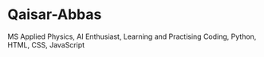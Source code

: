 # Qaisar-Abbas
MS Applied Physics,
AI Enthusiast,
Learning and Practising Coding,
Python, HTML, CSS, JavaScript
